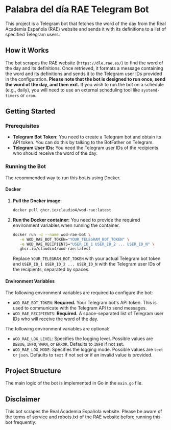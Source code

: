 # Palabra del día RAE Telegram Bot

This project is a Telegram bot that fetches the word of the day from the Real Academia Española (RAE) website and sends it with its definitions to a list of specified Telegram users.

## How it Works

The bot scrapes the RAE website (`https://dle.rae.es/`) to find the word of the day and its definitions. Once retrieved, it formats a message containing the word and its definitions and sends it to the Telegram user IDs provided in the configuration. **Please note that the bot is designed to run once, send the word of the day, and then exit.** If you wish to run the bot on a schedule (e.g., daily), you will need to use an external scheduling tool like `systemd-timers` or `cron`.

## Getting Started

### Prerequisites

- **Telegram Bot Token:** You need to create a Telegram bot and obtain its API token. You can do this by talking to the BotFather on Telegram.
- **Telegram User IDs:** You need the Telegram user IDs of the recipients who should receive the word of the day.

### Running the Bot

The recommended way to run this bot is using Docker.

#### Docker

1. **Pull the Docker image:**

   ```bash
   docker pull ghcr.io/claudio4/wod-rae:latest
   ```

2. **Run the Docker container:**
   You need to provide the required environment variables when running the container.

   ```bash
   docker run -d --name wod-rae-bot \
      -e WOD_RAE_BOT_TOKEN="YOUR_TELEGRAM_BOT_TOKEN" \
      -e WOD_RAE_RECIPIENTS="USER_ID_1 USER_ID_2 ... USER_ID_N" \
      ghcr.io/claudio4/wod-rae:latest
   ```

   Replace `YOUR_TELEGRAM_BOT_TOKEN` with your actual Telegram bot token and `USER_ID_1 USER_ID_2 ... USER_ID_N` with the Telegram user IDs of the recipients, separated by spaces.

#### Environment Variables

The following environment variables are required to configure the bot:

- `WOD_RAE_BOT_TOKEN`: **Required.** Your Telegram bot's API token. This is used to communicate with the Telegram API to send messages.
- `WOD_RAE_RECIPIENTS`: **Required.** A space-separated list of Telegram user IDs who will receive the word of the day.

The following environment variables are optional:

- `WOD_RAE_LOG_LEVEL`: Specifies the logging level. Possible values are `DEBUG`, `INFO`, `WARN`, or `ERROR`. Defaults to `INFO` if not set.
- `WOD_RAE_LOG_MODE`: Specifies the logging mode. Possible values are `text` or `json`. Defaults to `text` if not set or if an invalid value is provided.

## Project Structure

The main logic of the bot is implemented in Go in the `main.go` file.

## Disclaimer

This bot scrapes the Real Academia Española website. Please be aware of the terms of service and robots.txt of the RAE website before running this bot frequently.
